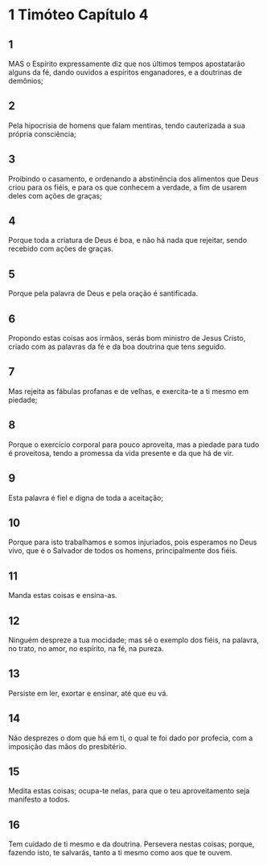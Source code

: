 # 1 Timóteo Capítulo 4

## 1
MAS o Espírito expressamente diz que nos últimos tempos apostatarão alguns da fé, dando ouvidos a espíritos enganadores, e a doutrinas de demônios;

## 2
Pela hipocrisia de homens que falam mentiras, tendo cauterizada a sua própria consciência;

## 3
Proibindo o casamento, e ordenando a abstinência dos alimentos que Deus criou para os fiéis, e para os que conhecem a verdade, a fim de usarem deles com ações de graças;

## 4
Porque toda a criatura de Deus é boa, e não há nada que rejeitar, sendo recebido com ações de graças.

## 5
Porque pela palavra de Deus e pela oração é santificada.

## 6
Propondo estas coisas aos irmãos, serás bom ministro de Jesus Cristo, criado com as palavras da fé e da boa doutrina que tens seguido.

## 7
Mas rejeita as fábulas profanas e de velhas, e exercita-te a ti mesmo em piedade;

## 8
Porque o exercício corporal para pouco aproveita, mas a piedade para tudo é proveitosa, tendo a promessa da vida presente e da que há de vir.

## 9
Esta palavra é fiel e digna de toda a aceitação;

## 10
Porque para isto trabalhamos e somos injuriados, pois esperamos no Deus vivo, que é o Salvador de todos os homens, principalmente dos fiéis.

## 11
Manda estas coisas e ensina-as.

## 12
Ninguém despreze a tua mocidade; mas sê o exemplo dos fiéis, na palavra, no trato, no amor, no espírito, na fé, na pureza.

## 13
Persiste em ler, exortar e ensinar, até que eu vá.

## 14
Não desprezes o dom que há em ti, o qual te foi dado por profecia, com a imposição das mãos do presbitério.

## 15
Medita estas coisas; ocupa-te nelas, para que o teu aproveitamento seja manifesto a todos.

## 16
Tem cuidado de ti mesmo e da doutrina. Persevera nestas coisas; porque, fazendo isto, te salvarás, tanto a ti mesmo como aos que te ouvem.

